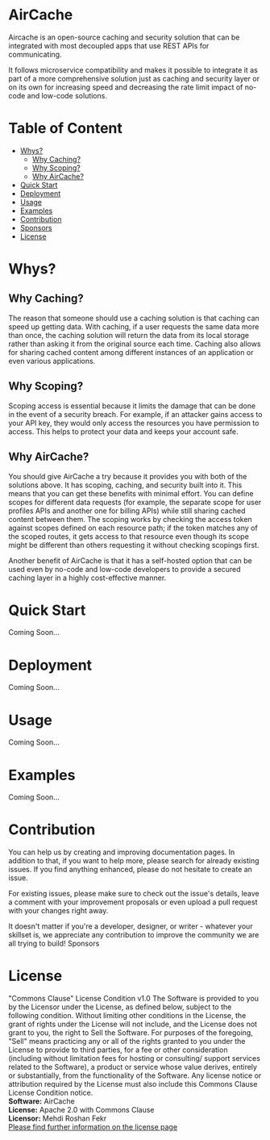 # AirCache
Aircache is an open-source caching and security solution that can be integrated with most decoupled apps that use REST APIs for communicating.

It follows microservice compatibility and makes it possible to integrate it as part of a more comprehensive solution just as caching and security layer or on its own for increasing speed and decreasing the rate limit impact of no-code and low-code solutions.
# Table of Content
- [Whys?](#whys)
    - [Why Caching?](#why-caching)
    - [Why Scoping?](#why-scoping)
    - [Why AirCache?](#why-aircache)
- [Quick Start](#quick-start)
- [Deployment](#deployment)
- [Usage](#usage)
- [Examples](#examples)
- [Contribution](#contribution)
- [Sponsors](#sponsors)
- [License](#license)

# Whys?
## Why Caching?
The reason that someone should use a caching solution is that caching can speed up getting data. With caching, if a user requests the same data more than once, the caching solution will return the data from its local storage rather than asking it from the original source each time. Caching also allows for sharing cached content among different instances of an application or even various applications.
## Why Scoping?
Scoping access is essential because it limits the damage that can be done in the event of a security breach. For example, if an attacker gains access to your API key, they would only access the resources you have permission to access. This helps to protect your data and keeps your account safe.
## Why AirCache?
You should give AirCache a try because it provides you with both of the solutions above. It has scoping, caching, and security built into it. This means that you can get these benefits with minimal effort.
You can define scopes for different data requests (for example, the separate scope for user profiles APIs and another one for billing APIs) while still sharing cached content between them. The scoping works by checking the access token against scopes defined on each resource path; if the token matches any of the scoped routes, it gets access to that resource even though its scope might be different than others requesting it without checking scopings first.

Another benefit of AirCache is that it has a self-hosted option that can be used even by no-code and low-code developers to provide a secured caching layer in a highly cost-effective manner.
# Quick Start
Coming Soon...
# Deployment
Coming Soon...
# Usage
Coming Soon...
# Examples
Coming Soon...
# Contribution
You can help us by creating and improving documentation pages. In addition to that, if you want to help more, please search for already existing issues. If you find anything enhanced, please do not hesitate to create an issue.

For existing issues, please make sure to check out the issue's details, leave a comment with your improvement proposals or even upload a pull request with your changes right away. 

It doesn't matter if you're a developer, designer, or writer - whatever your skillset is, we appreciate any contribution to improve the community we are all trying to build!
Sponsors
# License
"Commons Clause" License Condition v1.0
The Software is provided to you by the Licensor under the License, as defined below, subject to the following condition.
Without limiting other conditions in the License, the grant of rights under the License will not include, and the License does not grant to you, the right to Sell the Software.
For purposes of the foregoing, "Sell" means practicing any or all of the rights granted to you under the License to provide to third parties, for a fee or other consideration (including without limitation fees for hosting or consulting/ support services related to the Software), a product or service whose value derives, entirely or substantially, from the functionality of the Software. Any license notice or attribution required by the License must also include this Commons Clause License Condition notice.<br/>
**Software:** AirCache<br/>
**License:** Apache 2.0 with Commons Clause<br/>
**Licensor:** Mehdi Roshan Fekr<br/>
[Please find further information on the license page](LICENSE.md)
